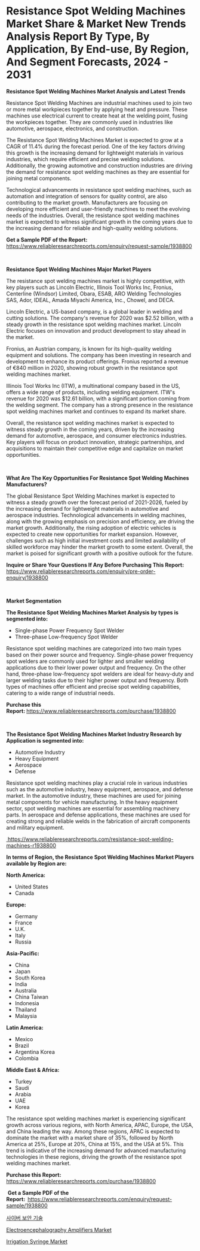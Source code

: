 <p><h1>Resistance Spot Welding Machines Market Share & Market New Trends Analysis Report By Type, By Application, By End-use, By Region, And Segment Forecasts, 2024 - 2031</h1></p><p><strong>Resistance Spot Welding Machines Market Analysis and Latest Trends</strong></p>
<p><p>Resistance Spot Welding Machines are industrial machines used to join two or more metal workpieces together by applying heat and pressure. These machines use electrical current to create heat at the welding point, fusing the workpieces together. They are commonly used in industries like automotive, aerospace, electronics, and construction.</p><p>The Resistance Spot Welding Machines Market is expected to grow at a CAGR of 11.4% during the forecast period. One of the key factors driving this growth is the increasing demand for lightweight materials in various industries, which require efficient and precise welding solutions. Additionally, the growing automotive and construction industries are driving the demand for resistance spot welding machines as they are essential for joining metal components.</p><p>Technological advancements in resistance spot welding machines, such as automation and integration of sensors for quality control, are also contributing to the market growth. Manufacturers are focusing on developing more efficient and user-friendly machines to meet the evolving needs of the industries. Overall, the resistance spot welding machines market is expected to witness significant growth in the coming years due to the increasing demand for reliable and high-quality welding solutions.</p></p>
<p><strong>Get a Sample PDF of the Report:&nbsp;</strong> <a href="https://www.reliableresearchreports.com/enquiry/request-sample/1938800">https://www.reliableresearchreports.com/enquiry/request-sample/1938800</a></p>
<p>&nbsp;</p>
<p><strong>Resistance Spot Welding Machines Major Market Players</strong></p>
<p><p>The resistance spot welding machines market is highly competitive, with key players such as Lincoln Electric, Illinois Tool Works Inc, Fronius, Centerline (Windsor) Limited, Obara, ESAB, ARO Welding Technologies SAS, Ador, IDEAL, Amada Miyachi America, Inc., Chowel, and DECA. </p><p>Lincoln Electric, a US-based company, is a global leader in welding and cutting solutions. The company's revenue for 2020 was $2.52 billion, with a steady growth in the resistance spot welding machines market. Lincoln Electric focuses on innovation and product development to stay ahead in the market.</p><p>Fronius, an Austrian company, is known for its high-quality welding equipment and solutions. The company has been investing in research and development to enhance its product offerings. Fronius reported a revenue of €840 million in 2020, showing robust growth in the resistance spot welding machines market.</p><p>Illinois Tool Works Inc (ITW), a multinational company based in the US, offers a wide range of products, including welding equipment. ITW's revenue for 2020 was $12.61 billion, with a significant portion coming from the welding segment. The company has a strong presence in the resistance spot welding machines market and continues to expand its market share.</p><p>Overall, the resistance spot welding machines market is expected to witness steady growth in the coming years, driven by the increasing demand for automotive, aerospace, and consumer electronics industries. Key players will focus on product innovation, strategic partnerships, and acquisitions to maintain their competitive edge and capitalize on market opportunities.</p></p>
<p>&nbsp;</p>
<p><strong>What Are The Key Opportunities For Resistance Spot Welding Machines Manufacturers?</strong></p>
<p><p>The global Resistance Spot Welding Machines market is expected to witness a steady growth over the forecast period of 2021-2026, fueled by the increasing demand for lightweight materials in automotive and aerospace industries. Technological advancements in welding machines, along with the growing emphasis on precision and efficiency, are driving the market growth. Additionally, the rising adoption of electric vehicles is expected to create new opportunities for market expansion. However, challenges such as high initial investment costs and limited availability of skilled workforce may hinder the market growth to some extent. Overall, the market is poised for significant growth with a positive outlook for the future.</p></p>
<p><strong>Inquire or Share Your Questions If Any Before Purchasing This Report:</strong> <a href="https://www.reliableresearchreports.com/enquiry/pre-order-enquiry/1938800">https://www.reliableresearchreports.com/enquiry/pre-order-enquiry/1938800</a></p>
<p>&nbsp;</p>
<p><strong>Market Segmentation</strong></p>
<p><strong>The Resistance Spot Welding Machines Market Analysis by types is segmented into:</strong></p>
<p><ul><li>Single-phase Power Frequency Spot Welder</li><li>Three-phase Low-frequency Spot Welder</li></ul></p>
<p><p>Resistance spot welding machines are categorized into two main types based on their power source and frequency. Single-phase power frequency spot welders are commonly used for lighter and smaller welding applications due to their lower power output and frequency. On the other hand, three-phase low-frequency spot welders are ideal for heavy-duty and larger welding tasks due to their higher power output and frequency. Both types of machines offer efficient and precise spot welding capabilities, catering to a wide range of industrial needs.</p></p>
<p><strong>Purchase this Report:&nbsp;</strong><a href="https://www.reliableresearchreports.com/purchase/1938800">https://www.reliableresearchreports.com/purchase/1938800</a></p>
<p>&nbsp;</p>
<p><strong>The Resistance Spot Welding Machines Market Industry Research by Application is segmented into:</strong></p>
<p><ul><li>Automotive Industry</li><li>Heavy Equipment</li><li>Aerospace</li><li>Defense</li></ul></p>
<p><p>Resistance spot welding machines play a crucial role in various industries such as the automotive industry, heavy equipment, aerospace, and defense market. In the automotive industry, these machines are used for joining metal components for vehicle manufacturing. In the heavy equipment sector, spot welding machines are essential for assembling machinery parts. In aerospace and defense applications, these machines are used for creating strong and reliable welds in the fabrication of aircraft components and military equipment.</p></p>
<p><a href="https://www.reliableresearchreports.com/resistance-spot-welding-machines-r1938800">&nbsp;https://www.reliableresearchreports.com/resistance-spot-welding-machines-r1938800</a></p>
<p><strong>In terms of Region, the Resistance Spot Welding Machines Market Players available by Region are:</strong></p>
<p>
    <p> <strong> North America: </strong>
        <ul>
            <li>United States</li>
            <li>Canada</li>
        </ul>
        </p> 
    <p> <strong> Europe: </strong>
        <ul>
            <li>Germany</li>
            <li>France</li>
            <li>U.K.</li>
            <li>Italy</li>
            <li>Russia</li>
        </ul>
        </p> 
    <p> <strong> Asia-Pacific: </strong>
        <ul>
            <li>China</li>
            <li>Japan</li>
            <li>South Korea</li>
            <li>India</li>
            <li>Australia</li>
            <li>China Taiwan</li>
            <li>Indonesia</li>
            <li>Thailand</li>
            <li>Malaysia</li>
        </ul>
        </p> 
    <p> <strong> Latin America: </strong>
        <ul>
            <li>Mexico</li>
            <li>Brazil</li>
            <li>Argentina Korea</li>
            <li>Colombia</li>
        </ul>
        </p> 
    <p> <strong> Middle East & Africa: </strong>
        <ul>
            <li>Turkey</li>
            <li>Saudi</li>
            <li>Arabia</li>
            <li>UAE</li>
            <li>Korea</li>
        </ul>
    </p>
    </p>
<p><p>The resistance spot welding machines market is experiencing significant growth across various regions, with North America, APAC, Europe, the USA, and China leading the way. Among these regions, APAC is expected to dominate the market with a market share of 35%, followed by North America at 25%, Europe at 20%, China at 15%, and the USA at 5%. This trend is indicative of the increasing demand for advanced manufacturing technologies in these regions, driving the growth of the resistance spot welding machines market.</p></p>
<p><strong>Purchase this Report: </strong><a href="https://www.reliableresearchreports.com/purchase/1938800">https://www.reliableresearchreports.com/purchase/1938800</a></p>
<p>&nbsp;<strong>Get a Sample PDF of the Report:&nbsp;&nbsp;</strong><a href="https://www.reliableresearchreports.com/enquiry/request-sample/1938800">https://www.reliableresearchreports.com/enquiry/request-sample/1938800</a></p>
<p><strong></strong></p>
<p><p><a href="https://github.com/sougarounis/Market-Research-Report-List-3/blob/main/867709827770.md">사이버 보안 기술</a></p><p><a href="https://www.linkedin.com/pulse/electroencephalography-amplifiers-market-outlook-industry-ksyke?trackingId=J2zwaxRDJ1zANuzW2%2BgI0Q%3D%3D">Electroencephalography Amplifiers Market</a></p><p><a href="https://www.linkedin.com/pulse/irrigation-syringe-market-exploring-share-trends-future-rjcle?trackingId=6BKUfmVL21CnsLvyXtfRyg%3D%3D">Irrigation Syringe Market</a></p></p>